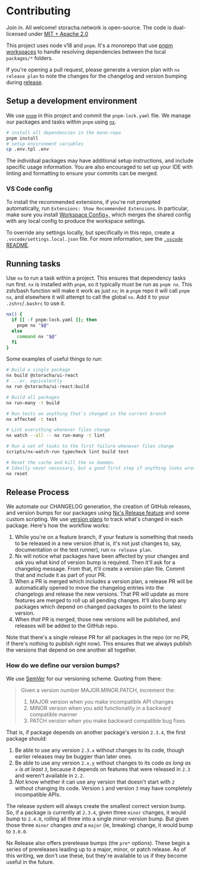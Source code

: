 # Contributing

Join in. All welcome! storacha.network is open-source. The code is dual-licensed under [MIT + Apache 2.0](license.md)

This project uses node v18 and `pnpm`. It's a monorepo that use [pnpm workspaces](https://pnpm.io/workspaces) to handle resolving dependencies between the local `packages/*` folders.

If you're opening a pull request, please generate a version plan with `nx release plan` to note the changes for the changelog and version bumping during [release](#release-process).

## Setup a development environment

We use [`pnpm`](https://pnpm.io/) in this project and commit the `pnpm-lock.yaml` file. We manage our packages and tasks within `pnpm` using [`nx`](https://nx.dev/).

```bash
# install all dependencies in the mono-repo
pnpm install
# setup environment variables
cp .env.tpl .env
```

The individual packages may have additional setup instructions, and include specific usage information. You are also encouraged to set up your IDE with linting and formatting to ensure your commits can be merged.

### VS Code config

To install the recommended extensions, if you're not prompted automatically, run `Extensions: Show Recommended Extensions`. In particular, make sure you install [Workspace Config+](https://marketplace.visualstudio.com/items?itemName=Swellaby.workspace-config-plus), which merges the shared config with any local config to produce the workspace settings.

To override any settings locally, but specifically in this repo, create a `.vscode/settings.local.json` file. For more information, see the [`.vscode` README](./.vscode/README.md).

## Running tasks

Use `nx` to run a task within a project. This ensures that dependency tasks run first. `nx` is installed with `pnpm`, so it typically must be run as `pnpm nx`. This zsh/bash function will make it work as just `nx`; in a `pnpm` repo it will call `pnpm nx`, and elsewhere it will attempt to call the global `nx`. Add it to your `.zshrc`/`.bashrc` to use it.

```sh
nx() {
  if [[ -f pnpm-lock.yaml ]]; then
    pnpm nx "$@"
  else
    command nx "$@"
  fi
}
```

Some examples of useful things to run:

```sh
# Build a single package
nx build @storacha/ui-react
# ...or, equivalently
nx run @storacha/ui-react:build

# Build all packages
nx run-many -t build

# Run tests on anything that's changed in the current branch
nx affected -t test

# Lint everything whenever files change
nx watch --all -- nx run-many -t lint

# Run a set of tasks to the first failure whenever files change
scripts/nx-watch-run typecheck lint build test

# Reset the cache and kill the nx daemon.
# Ideally never necessary, but a good first step if anything looks wrong.
nx reset
```

## Release Process

We automate our CHANGELOG generation, the creation of GitHub releases, and version bumps for our packages using [Nx's Release feature](https://nx.dev/recipes/nx-release/get-started-with-nx-release) and some custom scripting. We use [version plans](https://nx.dev/recipes/nx-release/file-based-versioning-version-plans) to track what's changed in each package. Here's how the workflow works:

1. While you're on a feature branch, if your feature is something that needs to be released in a new version (that is, it's not just changes to, say, documentation or the test runner), run `nx release plan`.
2. Nx will notice what packages have been affected by your changes and ask you what kind of version bump is required. Then it'll ask for a changelog message. From that, it'll create a version plan file. Commit that and include it as part of your PR.
3. When a PR is merged which includes a version plan, a release PR will be automatically opened to move the changelog entries into the changelogs and release the new versions. That PR will update as more features are merged to roll up all pending changes. It'll also bump any packages which depend on changed packages to point to the latest version.
4. When _that_ PR is merged, those new versions will be published, and releases will be added to the GitHub repo.

Note that there's a single release PR for all packages in the repo (or no PR, if there's nothing to publish right now). This ensures that we always publish the versions that depend on one another all together.

### How do we define our version bumps?

We use [SemVer](https://semver.org/) for our versioning scheme. Quoting from there:

> Given a version number MAJOR.MINOR.PATCH, increment the:
>
> 1. MAJOR version when you make incompatible API changes
> 2. MINOR version when you add functionality in a backward compatible manner
> 3. PATCH version when you make backward compatible bug fixes

That is, if package depends on another package's version `2.3.4`, the first package should:

1. Be able to use any version `2.3.x` without changes to its code, though earlier releases may be buggier than later ones.
2. Be able to use any version `2.x.y` without changes to its code _as long as `x` is at least `3`_, because it depends on features that were released in `2.3` and weren't available in `2.2`.
3. _Not_ know whether it can use any version that doesn't start with `2` without changing its code. Version `1` and version `3` may have completely incompatible APIs.

The release system will always create the smallest correct version bump. So, if a package is currently at `2.3.4`, given three `minor` changes, it would bump to `2.4.0`, rolling all three into a single minor-version bump. But given those three `minor` changes _and_ a `major` (ie, breaking) change, it would bump to `3.0.0`.

Nx Release also offers prerelease bumps (the `pre*` options). These begin a series of prereleases leading up to a major, minor, or patch release. As of this writing, we don't use these, but they're available to us if they become useful in the future.
